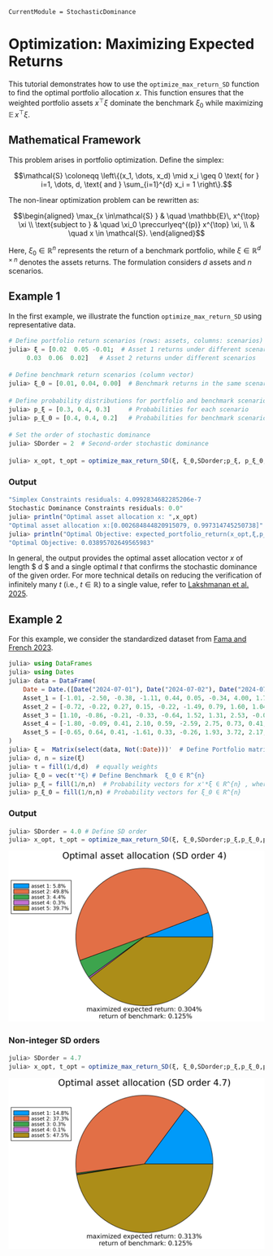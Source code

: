 ```@meta
CurrentModule = StochasticDominance
```

# Optimization: Maximizing Expected Returns

This tutorial demonstrates how to use the `optimize_max_return_SD` function to find the optimal portfolio allocation $x$. This function ensures that the weighted portfolio assets $x^{\top}\xi$ dominate the benchmark $\xi_0$ while maximizing $\mathbb{E}\, x^{\top} \xi$.

## Mathematical Framework

This problem arises in portfolio optimization. Define the simplex:

```math
\mathcal{S} \coloneqq \left\{(x_1, \dots, x_d) \mid x_i \geq 0 \text{ for } i=1, \dots, d, \text{ and } \sum_{i=1}^{d} x_i = 1 \right\}.
```

The non-linear optimization problem can be rewritten as:

```math
\begin{aligned}
   \max_{x \in\mathcal{S} }   & \quad \mathbb{E}\, x^{\top} \xi \\
    \text{subject to } & \quad \xi_0 \preccurlyeq^{(p)} x^{\top} \xi, \\
                        & \quad x \in \mathcal{S}.
\end{aligned}
```

Here, $\xi_0 \in \mathbb{R}^{n}$ represents the return of a benchmark portfolio, while $\xi \in \mathbb{R}^{d \times n}$ denotes the assets returns. The formulation considers $d$ assets and $n$ scenarios.

## Example 1 

In the first example, we illustrate the function `optimize_max_return_SD` using representative data.

```julia
# Define portfolio return scenarios (rows: assets, columns: scenarios)
julia> ξ = [0.02  0.05 -0.01;  # Asset 1 returns under different scenarios
     0.03  0.06  0.02]   # Asset 2 returns under different scenarios

# Define benchmark return scenarios (column vector)
julia> ξ_0 = [0.01, 0.04, 0.00]  # Benchmark returns in the same scenarios

# Define probability distributions for portfolio and benchmark scenarios
julia> p_ξ = [0.3, 0.4, 0.3]     # Probabilities for each scenario
julia> p_ξ_0 = [0.4, 0.4, 0.2]   # Probabilities for benchmark scenarios

# Set the order of stochastic dominance
julia> SDorder = 2  # Second-order stochastic dominance

julia> x_opt, t_opt = optimize_max_return_SD(ξ, ξ_0,SDorder;p_ξ, p_ξ_0,ε=1e-6,verbose=true)
```
### Output

```julia
"Simplex Constraints residuals: 4.0992834682285206e-7
Stochastic Dominance Constraints residuals: 0.0"
julia> println("Optimal asset allocation x: ",x_opt)
"Optimal asset allocation x:[0.002684844820915079, 0.997314745250738]"
julia> println("Optimal Objective: expected_portfolio_return(x_opt,ξ,p_ξ)", )
"Optimal Objective: 0.03895702649565983"
```
In general, the output provides the optimal asset allocation vector $x$ of length $ d $ and a single optimal $t$ that confirms the stochastic dominance of the given order. For more technical details on reducing the verification of infinitely many $t$ (i.e., $t \in \mathbb{R}$) to a single value, refer to [Lakshmanan et al. 2025](https://arxiv.org/abs/2501.14565). 

## Example 2 

For this example, we consider the standardized dataset from [Fama and French 2023](https://mba.tuck.dartmouth.edu/pages/faculty/ken.french/data_library.html). 

```julia
julia> using DataFrames
julia> using Dates
julia> data = DataFrame(
    Date = Date.([Date("2024-07-01"), Date("2024-07-02"), Date("2024-07-03"), Date("2024-07-05"), Date("2024-07-08"), Date("2024-07-09"), Date("2024-07-10"), Date("2024-07-11"), Date("2024-07-12"), Date("2024-07-15"), Date("2024-07-16"), Date("2024-07-17"), Date("2024-07-18"), Date("2024-07-19"), Date("2024-07-22"), Date("2024-07-23"), Date("2024-07-24"), Date("2024-07-25"), Date("2024-07-26"), Date("2024-07-29"), Date("2024-07-30"), Date("2024-07-31")]),
    Asset_1 = [-1.01, -2.50, -0.38, -1.11, 0.44, 0.05, -0.34, 4.00, 1.76, 1.53, 2.77, 0.71, -2.24, 0.08, 0.35, 2.55, -2.21, 1.67, 0.17, -0.97, -0.11, 0.24],
    Asset_2 = [-0.72, -0.22, 0.27, 0.15, -0.22, -1.49, 0.79, 1.60, 1.04, 0.02, 1.28, 0.69, -1.24, -1.51, 0.29, -0.09, 2.88, -0.21, 1.26, -0.79, 0.79, 1.89],
    Asset_3 = [1.10, -0.86, -0.21, -0.33, -0.64, 1.52, 1.31, 2.53, -0.06, -3.42, 2.59, -1.44, -1.74, -0.23, -0.54, 0.08, -1.61, 1.05, 2.29, -0.48, 0.98, 0.72],
    Asset_4 = [-1.80, -0.09, 0.41, 2.10, 0.59, -2.59, 2.75, 0.73, 0.41, -2.50, 0.40, 1.12, -1.72, -2.67, -0.42, -0.39, -2.51, 0.00, 0.93, -0.48, -1.65, -1.14],
    Asset_5 = [-0.65, 0.64, 0.41, -1.61, 0.33, -0.26, 1.93, 3.72, 2.17, -0.63, 1.83, 0.94, -1.78, -1.81, -0.25, 1.14, -0.41, 2.21, 2.13, -1.13, 0.07, -1.23]
)
julia> ξ =  Matrix(select(data, Not(:Date)))'  # Define Portfolio matrix ξ ∈ R^{d×n} d assets and n scenarios
julia> d, n = size(ξ) 
julia> τ = fill(1/d,d)  # equally weights
julia> ξ_0 = vec(τ'*ξ) # Define Benchmark  ξ_0 ∈ R^{n}
julia> p_ξ = fill(1/n,n)  # Probability vectors for x'*ξ ∈ R^{n} , where x is portfolio weights 
julia> p_ξ_0 = fill(1/n,n) # Probability vectors for ξ_0 ∈ R^{n}
```
### Output

```julia
julia> SDorder = 4.0 # Define SD order
julia> x_opt, t_opt = optimize_max_return_SD(ξ, ξ_0,SDorder;p_ξ,p_ξ_0,plot=true) # Run the optimization
```

![Assetallocation](../assets/SDorder4AssetsAllocation.svg)

### Non-integer SD orders

```julia
julia> SDorder = 4.7 
julia> x_opt, t_opt = optimize_max_return_SD(ξ, ξ_0,SDorder;p_ξ,p_ξ_0,plot=true) # Run the optimization
```

![Asset2allocation](../assets/SDorder4-7AssetsAllocation.svg)
